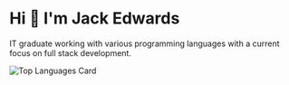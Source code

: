 # Hi 👋 I'm Jack Edwards
IT graduate working with various programming languages with a current focus on full stack development.


![Top Languages Card](https://github-readme-stats.vercel.app/api/top-langs/?username=jackedwards-it&layout=compact&langs_count=10&hide=PHP)

<!--
**JackEdwards-IT/JackEdwards-IT** is a ✨ _special_ ✨ repository because its `README.md` (this file) appears on your GitHub profile.

Here are some ideas to get you started:

- 🔭 I’m currently working on ...
- 🌱 I’m currently learning ...
- 👯 I’m looking to collaborate on ...
- 🤔 I’m looking for help with ...
- 💬 Ask me about ...
- 📫 How to reach me: ...
- 😄 Pronouns: ...
- ⚡ Fun fact: ...
-->
